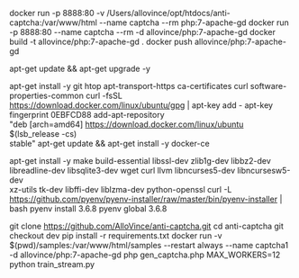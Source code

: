 docker run -p 8888:80 -v /Users/allovince/opt/htdocs/anti-captcha:/var/www/html --name captcha --rm php:7-apache-gd
docker run -p 8888:80 --name captcha --rm -d allovince/php:7-apache-gd
docker build -t allovince/php:7-apache-gd .
docker push allovince/php:7-apache-gd 

apt-get update && apt-get upgrade -y

apt-get install -y git htop apt-transport-https ca-certificates curl software-properties-common
curl -fsSL https://download.docker.com/linux/ubuntu/gpg | apt-key add -
apt-key fingerprint 0EBFCD88
add-apt-repository \
   "deb [arch=amd64] https://download.docker.com/linux/ubuntu \
   $(lsb_release -cs) \
   stable"
apt-get update && apt-get install -y docker-ce

apt-get install -y make build-essential libssl-dev zlib1g-dev libbz2-dev \
libreadline-dev libsqlite3-dev wget curl llvm libncurses5-dev libncursesw5-dev \
xz-utils tk-dev libffi-dev liblzma-dev python-openssl
curl -L https://github.com/pyenv/pyenv-installer/raw/master/bin/pyenv-installer | bash
pyenv install 3.6.8
pyenv global 3.6.8

   
git clone https://github.com/AlloVince/anti-captcha.git
cd anti-captcha
git checkout dev
pip install -r requirements.txt
docker run -v $(pwd)/samples:/var/www/html/samples --restart always --name captcha1 -d allovince/php:7-apache-gd php gen_captcha.php
MAX_WORKERS=12 python train_stream.py

